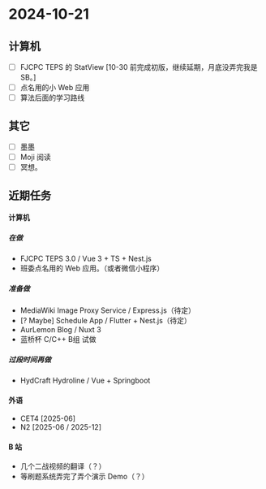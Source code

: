 # 2024-10-21
## 计算机
- [ ] FJCPC TEPS 的 StatView [10-30 前完成初版，继续延期，月底没弄完我是 SB。]
- [ ] 点名用的小 Web 应用
- [ ] 算法后面的学习路线

## 其它
- [ ] 墨墨
- [ ] Moji 阅读
- [ ] 冥想。

## 近期任务
#### 计算机
##### 在做
* FJCPC TEPS 3.0 / Vue 3 + TS + Nest.js
* 班委点名用的 Web 应用。（或者微信小程序）
##### 准备做
* MediaWiki Image Proxy Service / Express.js（待定）
* [? Maybe] Schedule App / Flutter + Nest.js（待定）
* AurLemon Blog / Nuxt 3
* 蓝桥杯 C/C++ B组 试做

##### 过段时间再做
* HydCraft Hydroline / Vue + Springboot

#### 外语
* CET4 [2025-06]
* N2 [2025-06 / 2025-12]

#### B 站
* 几个二战视频的翻译（？）
* 等刷题系统弄完了弄个演示 Demo（？）